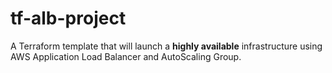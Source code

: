 # tf-alb-project

A Terraform template that will launch a **highly available** infrastructure using AWS Application Load Balancer and AutoScaling Group.

